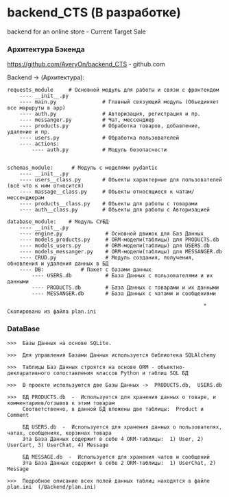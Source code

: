 # backend_CTS (В разработке)
backend for an online store - Current Target Sale

### Архитектура Бэкенда

https://github.com/AveryOn/backend_CTS  -  github.com

Backend -> (Архитектура):

    requests_module     # Основной модуль для работы и связи с фронтендом
        ---- __init__.py
        ---- main.py               # Главный связующий модуль (Обьединяет все маршруты в app)
        ---- auth.py               # Авторизация, регистрация и пр.
        ---- messanger.py          # Чат, мессенджер
        ---- products.py           # Обработка товаров, добавление, удаление и пр.
        ---- users.py              # Обработка пользователей
        ---- actions:
            ---- auth.py           # Модуль безопасности


    schemas_module:      # Модуль с моделями pydantic
        ---- __init__.py
        ---- users__class.py       # Обьекты характерные для пользователей (всё что к ним относится)
        ---- massage__class.py     # Обьекты относящиеся к чатам/мессенджерам
        ---- products__class.py    # Обьекты для работы с товарами
        ---- auth__class.py        # Обьекты для работы с Авторизацией

    database_module:    # Модуль СУБД
        ---- __init__.py    
        ---- engine.py              # Основной движок для Баз Данных
        ---- models_products.py     # ORM-модели(таблицы) для PRODUCTS.db
        ---- models_users.py        # ORM-модели(таблицы) для USERS.db
        ---- models_messanger.py    # ORM-модели(таблицы) для MESSANGER.db
        ---- CRUD.py                # Модуль создания, получения, обновления и удаления данных в БД
        ---- DB:            # Пакет с базами данных
            ---- USERS.db           # База Данных с пользователями и их данными
            ---- PRODUCTS.db        # База Данных с товарами и их данными
            ---- MESSANGER.db       # База Данных с чатами и сообщениями

                                                                    * Скопировано из файла plan.ini


### DataBase

    >>>  Базы Данных на основе SQLite.

    >>>  Для управления Базами Данных используется библиотека SQLAlchemy

    >>>  Таблицы Баз Данных строятся на основе ORM - объектно-декларативного сопоставления классов Python и таблиц SQL БД

    >>>  В проекте используются две Базы Данных ->  PRODUCTS.db,  USERS.db

    >>>  БД PRODUCTS.db  -  Используется для хранения данных о товаре, и комментариев/отзывов к этим товарам
         Соответственно, в данной БД вложены две таблицы:  Product и Comment

         БД USERS.db  -  Используется для хранения данных о пользователях, чатах, сообщениях, корзинах товара
         Эта База Данных содержит в себе 4 ORM-таблицы:  1) User, 2) UserCart, 3) UserChat, 4) Message

         БД MESSAGE.db  -  Используется для хранения чатов и сообщений
         Эта База Данных содержит в себе 2 ORM-таблицы:  1) UserChat, 2) Message

    >>>  Подробное описание всех полей данных таблиц находятся в файле plan.ini  (/Backend/plan.ini)


